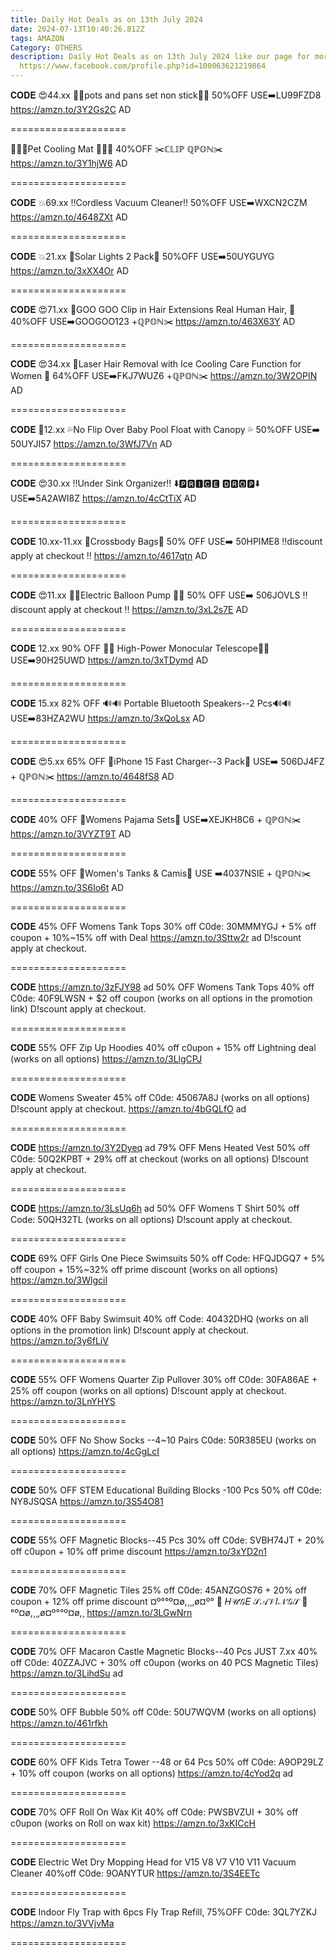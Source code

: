 ```yaml
---
title: Daily Hot Deals as on 13th July 2024
date: 2024-07-13T10:40:26.812Z
tags: AMAZON
Category: OTHERS
description: Daily Hot Deals as on 13th July 2024 like our page for more details
  https://www.facebook.com/profile.php?id=100063621219864
---
```

𝐂𝐎𝐃𝐄
😍44.xx
🍳🥘pots and pans set non stick🍳🥘
50%OFF
USE➡️LU99FZD8 
https://amzn.to/3Y2Gs2C
AD

\====================

🐶🐾🐶Pet  Cooling Mat 🐶🐾🐶
40%OFF
✂️ℂ𝕃𝕀ℙ ℚℙ𝕆ℕ✂️
https://amzn.to/3Y1hjW6
AD

\====================

𝐂𝐎𝐃𝐄
💥69.xx
‼️Cordless Vacuum Cleaner‼️
50%OFF
USE➡️WXCN2CZM
https://amzn.to/4648ZXt
AD

\====================

𝐂𝐎𝐃𝐄
💥21.xx
🌟Solar Lights 2 Pack🌟
50%OFF
USE➡️50UYGUYG
https://amzn.to/3xXX4Or
AD

\====================

𝐂𝐎𝐃𝐄
😍71.xx
💞GOO GOO Clip in Hair Extensions Real Human Hair, 💞
40%OFF
USE➡️GOOGOO123 +ℚℙ𝕆ℕ✂️
https://amzn.to/463X63Y
AD

\====================

𝐂𝐎𝐃𝐄
😍34.xx
💞Laser Hair Removal with Ice Cooling Care Function for Women 💞
64%OFF
USE➡️FKJ7WUZ6 +ℚℙ𝕆ℕ✂️
https://amzn.to/3W2OPIN
AD

\====================

𝐂𝐎𝐃𝐄
🌟12.xx
💦No Flip Over Baby Pool Float with Canopy 💦
50%OFF
USE➡️ 50UYJI57
https://amzn.to/3WfJ7Vn
AD

\====================

𝐂𝐎𝐃𝐄
😍30.xx
‼️Under Sink Organizer‼️
⬇️🅿🆁🅸🅲🅴 🅳🆁🅾🅿⬇️
USE➡️5A2AWI8Z
https://amzn.to/4cCtTiX
AD

\====================

𝐂𝐎𝐃𝐄
10.xx-11.xx
👜Crossbody Bags👜
50% OFF 
USE➡️ 50HPIME8 
‼️discount apply at checkout ‼️
https://amzn.to/4617qtn
AD

\====================

𝐂𝐎𝐃𝐄
😍11.xx
🎈🎈Electric Balloon Pump 🎈🎈
50% OFF
USE➡️ 506JOVLS
‼️discount apply at checkout ‼️
https://amzn.to/3xL2s7E
AD

\====================

𝐂𝐎𝐃𝐄
12.xx
90% OFF 
🔭🔭 High-Power Monocular 
Telescope🔭🔭
USE➡️90H25UWD
https://amzn.to/3xTDymd
AD

\====================

𝐂𝐎𝐃𝐄
15.xx
82% OFF
🔊🔊 Portable Bluetooth Speakers--2 Pcs🔊🔊
USE➡️83HZA2WU
https://amzn.to/3xQoLsx
AD

\====================

𝐂𝐎𝐃𝐄
😍5.xx
65% OFF 
🔌iPhone 15 Fast Charger--3 Pack🔌
USE➡️ 506DJ4FZ + ℚℙ𝕆ℕ✂️
https://amzn.to/4648fS8
AD

\====================

𝐂𝐎𝐃𝐄
40% OFF
 👖Womens Pajama Sets👖
USE➡️XEJKH8C6 + ℚℙ𝕆ℕ✂️
https://amzn.to/3VYZT9T
AD

\====================

𝐂𝐎𝐃𝐄
55% OFF
 💞Women's Tanks & Camis💞
USE ➡️4037NSIE + ℚℙ𝕆ℕ✂️
https://amzn.to/3S6Io6t
AD

\====================

𝐂𝐎𝐃𝐄
45% OFF Womens Tank Tops
30% off C0de: 30MMMYGJ + 5% off coupon + 10%~15% off with Deal
https://amzn.to/3Sttw2r  ad D!scount apply at checkout.

\====================

𝐂𝐎𝐃𝐄
https://amzn.to/3zFJY98    ad
50% OFF Womens Tank Tops
40% off C0de: 40F9LWSN + $2 off coupon (works on all options in the promotion link)
D!scount apply at checkout.

\====================

𝐂𝐎𝐃𝐄
55% OFF Zip Up Hoodies
40% off c0upon + 15% off Lightning deal (works on all options)
https://amzn.to/3LlgCPJ

\====================

𝐂𝐎𝐃𝐄
Womens Sweater
45% off C0de: 45067A8J (works on all options)
D!scount apply at checkout.
https://amzn.to/4bGQLfO    ad

\====================

𝐂𝐎𝐃𝐄
https://amzn.to/3Y2Dyeq   ad
79% OFF Mens Heated Vest
50% off C0de: 50Q2KPBT + 29% off at checkout (works on all options)
D!scount apply at checkout.

\====================

𝐂𝐎𝐃𝐄
https://amzn.to/3LsUq6h    ad
50% OFF Womens T Shirt
50% off Code: 50QH32TL (works on all options)
D!scount apply at checkout.

\====================

𝐂𝐎𝐃𝐄
69% OFF Girls One Piece Swimsuits
50% off Code: HFQJDGQ7 + 5% off coupon + 15%~32% off prime discount (works on all options)
https://amzn.to/3WlgciI

\====================

𝐂𝐎𝐃𝐄
40% OFF Baby Swimsuit
40% off Code: 40432DHQ (works on all options in the promotion link)
D!scount apply at checkout.
https://amzn.to/3y6fLiV

\====================

𝐂𝐎𝐃𝐄
55% OFF Womens Quarter Zip Pullover
30% off C0de: 30FA86AE + 25% off coupon (works on all options)
D!scount apply at checkout.
https://amzn.to/3LnYHYS

\====================

𝐂𝐎𝐃𝐄
50% OFF No Show Socks --4~10 Pairs
C0de: 50R385EU (works on all options)
https://amzn.to/4cGgLcI

\====================

𝐂𝐎𝐃𝐄
50% OFF STEM Educational Building Blocks -100 Pcs
50% off C0de: NY8JSQSA
https://amzn.to/3S54O81

\====================

𝐂𝐎𝐃𝐄
55% OFF Magnetic Blocks--45 Pcs
30% off C0de: SVBH74JT + 20% off c0upon + 10% off prime discount
https://amzn.to/3xYD2n1

\====================

𝐂𝐎𝐃𝐄
70% OFF Magnetic Tiles
25% off C0de: 45ANZGOS76 + 20% off coupon + 12% off prime discount
¤º°°º¤ø,¸¸,ø¤º°   🎀  𝐻𝒰𝒢𝐸 𝒮𝒜𝒱𝐼𝒩𝒢𝒮  🎀   °º¤ø,¸¸,ø¤º°°º¤ø,¸
https://amzn.to/3LGwNrn

\====================

𝐂𝐎𝐃𝐄
70% OFF Macaron Castle Magnetic Blocks--40 Pcs
JUST 7.xx
40% off C0de: 40ZZAJVC + 30% off c0upon (works on 40 PCS Magnetic Tiles)
https://amzn.to/3LihdSu ad

\====================

𝐂𝐎𝐃𝐄
50% OFF Bubble 
50% off C0de: 50U7WQVM (works on all options)
https://amzn.to/461rfkh

\====================

𝐂𝐎𝐃𝐄
60% OFF Kids Tetra Tower --48 or 64 Pcs
50% off C0de: A9OP29LZ + 10% off coupon (works on all options)
https://amzn.to/4cYod2q  ad

\====================

𝐂𝐎𝐃𝐄
70% OFF Roll On Wax Kit
40% off C0de: PWSBVZUI + 30% off c0upon (works on Roll on wax kit)
https://amzn.to/3xKICcH

\====================

𝐂𝐎𝐃𝐄
Electric Wet Dry Mopping Head for V15 V8 V7 V10 V11 Vacuum Cleaner
40%off
C0de: 9OANYTUR
https://amzn.to/3S4EETc

\====================

𝐂𝐎𝐃𝐄
Indoor Fly Trap with 6pcs Fly Trap Refill,
75%OFF
C0de: 3QL7YZKJ
https://amzn.to/3VVjvMa

\====================